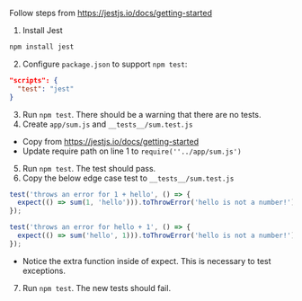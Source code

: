 Follow steps from https://jestjs.io/docs/getting-started
1. Install Jest
```bash
npm install jest
```
2. Configure `package.json` to support `npm test`:
```json
"scripts": {
  "test": "jest"
}
```
3. Run `npm test`. There should be a warning that there are no tests.
4. Create `app/sum.js` and `__tests__/sum.test.js`
  - Copy from https://jestjs.io/docs/getting-started
  - Update require path on line 1 to `require(''../app/sum.js')`
5. Run `npm test`. The test should pass.
6. Copy the below edge case test to `__tests__/sum.test.js`
```js
test('throws an error for 1 + hello', () => {
  expect(() => sum(1, 'hello'))).toThrowError('hello is not a number!');
});

test('throws an error for hello + 1', () => {
  expect(() => sum('hello', 1))).toThrowError('hello is not a number!');
});
```
  - Notice the extra function inside of expect. This is necessary to test exceptions.
7. Run `npm test`. The new tests should fail.
